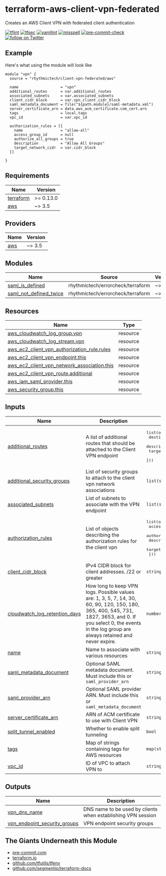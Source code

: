 # terraform-aws-client-vpn-federated
Creates an AWS Client VPN with federated client authentication

[![tflint](https://github.com/rhythmictech/terraform-aws-client-vpn-federated/workflows/tflint/badge.svg?branch=master&event=push)](https://github.com/rhythmictech/terraform-aws-client-vpn-federated/actions?query=workflow%3Atflint+event%3Apush+branch%3Amaster)
[![tfsec](https://github.com/rhythmictech/terraform-aws-client-vpn-federated/workflows/tfsec/badge.svg?branch=master&event=push)](https://github.com/rhythmictech/terraform-aws-client-vpn-federated/actions?query=workflow%3Atfsec+event%3Apush+branch%3Amaster)
[![yamllint](https://github.com/rhythmictech/terraform-aws-client-vpn-federated/workflows/yamllint/badge.svg?branch=master&event=push)](https://github.com/rhythmictech/terraform-aws-client-vpn-federated/actions?query=workflow%3Ayamllint+event%3Apush+branch%3Amaster)
[![misspell](https://github.com/rhythmictech/terraform-aws-client-vpn-federated/workflows/misspell/badge.svg?branch=master&event=push)](https://github.com/rhythmictech/terraform-aws-client-vpn-federated/actions?query=workflow%3Amisspell+event%3Apush+branch%3Amaster)
[![pre-commit-check](https://github.com/rhythmictech/terraform-aws-client-vpn-federated/workflows/pre-commit-check/badge.svg?branch=master&event=push)](https://github.com/rhythmictech/terraform-aws-client-vpn-federated/actions?query=workflow%3Apre-commit-check+event%3Apush+branch%3Amaster)
<a href="https://twitter.com/intent/follow?screen_name=RhythmicTech"><img src="https://img.shields.io/twitter/follow/RhythmicTech?style=social&logo=twitter" alt="follow on Twitter"></a>

## Example

Here's what using the module will look like
```hcl
module "vpn" {
  source = "rhythmictech/client-vpn-federated/aws"

  name                   = "vpn"
  additional_routes      = var.additional_routes
  associated_subnets     = var.associated_subnets
  client_cidr_block      = var.vpn_client_cidr_block
  saml_metadata_document = file("${path.module}/saml-metadata.xml")
  server_certificate_arn = data.aws_acm_certificate.com_cert.arn
  tags                   = local.tags
  vpc_id                 = var.vpc_id

  authorization_rules = [{
    name                 = "allow-all"
    access_group_id      = null
    authorize_all_groups = true
    description          = "Allow All Groups"
    target_network_cidr  = var.cidr_block
  }]

}
```

<!-- BEGINNING OF PRE-COMMIT-TERRAFORM DOCS HOOK -->
## Requirements

| Name | Version |
|------|---------|
| <a name="requirement_terraform"></a> [terraform](#requirement\_terraform) | >= 0.13.0 |
| <a name="requirement_aws"></a> [aws](#requirement\_aws) | ~> 3.5 |

## Providers

| Name | Version |
|------|---------|
| <a name="provider_aws"></a> [aws](#provider\_aws) | ~> 3.5 |

## Modules

| Name | Source | Version |
|------|--------|---------|
| <a name="module_saml_is_defined"></a> [saml\_is\_defined](#module\_saml\_is\_defined) | rhythmictech/errorcheck/terraform | ~> 1.2 |
| <a name="module_saml_not_defined_twice"></a> [saml\_not\_defined\_twice](#module\_saml\_not\_defined\_twice) | rhythmictech/errorcheck/terraform | ~> 1.2 |

## Resources

| Name | Type |
|------|------|
| [aws_cloudwatch_log_group.vpn](https://registry.terraform.io/providers/hashicorp/aws/latest/docs/resources/cloudwatch_log_group) | resource |
| [aws_cloudwatch_log_stream.vpn](https://registry.terraform.io/providers/hashicorp/aws/latest/docs/resources/cloudwatch_log_stream) | resource |
| [aws_ec2_client_vpn_authorization_rule.rules](https://registry.terraform.io/providers/hashicorp/aws/latest/docs/resources/ec2_client_vpn_authorization_rule) | resource |
| [aws_ec2_client_vpn_endpoint.this](https://registry.terraform.io/providers/hashicorp/aws/latest/docs/resources/ec2_client_vpn_endpoint) | resource |
| [aws_ec2_client_vpn_network_association.this](https://registry.terraform.io/providers/hashicorp/aws/latest/docs/resources/ec2_client_vpn_network_association) | resource |
| [aws_ec2_client_vpn_route.additional](https://registry.terraform.io/providers/hashicorp/aws/latest/docs/resources/ec2_client_vpn_route) | resource |
| [aws_iam_saml_provider.this](https://registry.terraform.io/providers/hashicorp/aws/latest/docs/resources/iam_saml_provider) | resource |
| [aws_security_group.this](https://registry.terraform.io/providers/hashicorp/aws/latest/docs/resources/security_group) | resource |

## Inputs

| Name | Description | Type | Default | Required |
|------|-------------|------|---------|:--------:|
| <a name="input_additional_routes"></a> [additional\_routes](#input\_additional\_routes) | A list of additional routes that should be attached to the Client VPN endpoint | <pre>list(object({<br>    destination_cidr_block = string<br>    description            = string<br>    target_vpc_subnet_id   = string<br>  }))</pre> | `[]` | no |
| <a name="input_additional_security_groups"></a> [additional\_security\_groups](#input\_additional\_security\_groups) | List of security groups to attach to the client vpn network associations | `list(string)` | `[]` | no |
| <a name="input_associated_subnets"></a> [associated\_subnets](#input\_associated\_subnets) | List of subnets to associate with the VPN endpoint | `list(string)` | n/a | yes |
| <a name="input_authorization_rules"></a> [authorization\_rules](#input\_authorization\_rules) | List of objects describing the authorization rules for the client vpn | <pre>list(object({<br>    access_group_id      = string<br>    authorize_all_groups = bool<br>    description          = string<br>    target_network_cidr  = string<br>  }))</pre> | n/a | yes |
| <a name="input_client_cidr_block"></a> [client\_cidr\_block](#input\_client\_cidr\_block) | IPv4 CIDR block for client addresses. /22 or greater | `string` | n/a | yes |
| <a name="input_cloudwatch_log_retention_days"></a> [cloudwatch\_log\_retention\_days](#input\_cloudwatch\_log\_retention\_days) | How long to keep VPN logs. Possible values are: 1, 3, 5, 7, 14, 30, 60, 90, 120, 150, 180, 365, 400, 545, 731, 1827, 3653, and 0. If you select 0, the events in the log group are always retained and never expire. | `number` | `30` | no |
| <a name="input_name"></a> [name](#input\_name) | Name to associate with various resources | `string` | n/a | yes |
| <a name="input_saml_metadata_document"></a> [saml\_metadata\_document](#input\_saml\_metadata\_document) | Optional SAML metadata document. Must include this or `saml_provider_arn` | `string` | `null` | no |
| <a name="input_saml_provider_arn"></a> [saml\_provider\_arn](#input\_saml\_provider\_arn) | Optional SAML provider ARN. Must include this or `saml_metadata_document` | `string` | `null` | no |
| <a name="input_server_certificate_arn"></a> [server\_certificate\_arn](#input\_server\_certificate\_arn) | ARN of ACM certificate to use with Client VPN | `string` | n/a | yes |
| <a name="input_split_tunnel_enabled"></a> [split\_tunnel\_enabled](#input\_split\_tunnel\_enabled) | Whether to enable split tunneling | `bool` | `true` | no |
| <a name="input_tags"></a> [tags](#input\_tags) | Map of strings containing tags for AWS resources | `map(string)` | `{}` | no |
| <a name="input_vpc_id"></a> [vpc\_id](#input\_vpc\_id) | ID of VPC to attach VPN to | `string` | n/a | yes |

## Outputs

| Name | Description |
|------|-------------|
| <a name="output_vpn_dns_name"></a> [vpn\_dns\_name](#output\_vpn\_dns\_name) | DNS name to be used by clients when establishing VPN session |
| <a name="output_vpn_endpoint_security_groups"></a> [vpn\_endpoint\_security\_groups](#output\_vpn\_endpoint\_security\_groups) | VPN endpoint security groups |
<!-- END OF PRE-COMMIT-TERRAFORM DOCS HOOK -->

## The Giants Underneath this Module
- [pre-commit.com](pre-commit.com)
- [terraform.io](terraform.io)
- [github.com/tfutils/tfenv](github.com/tfutils/tfenv)
- [github.com/segmentio/terraform-docs](github.com/segmentio/terraform-docs)
